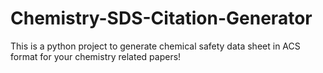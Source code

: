 # Chemistry-SDS-Citation-Generator
This is a python project to generate chemical safety data sheet in ACS format for your chemistry related papers!
